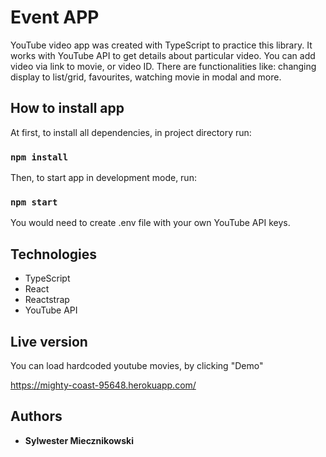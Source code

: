 # Event APP

YouTube video app was created with TypeScript to practice this library. It works with YouTube API to get details about particular video.
You can add video via link to movie, or video ID. There are functionalities like: changing display to list/grid, favourites, watching movie in modal and more.

## How to install app

At first, to install all dependencies, in project directory run:

### `npm install`

Then, to start app in development mode, run:

### `npm start`

You would need to create .env file with your own YouTube API keys.

## Technologies
* TypeScript
* React
* Reactstrap
* YouTube API


## Live version

You can load hardcoded youtube movies, by clicking "Demo"

https://mighty-coast-95648.herokuapp.com/

## Authors

* **Sylwester Miecznikowski**
